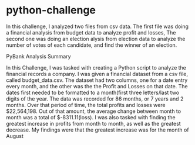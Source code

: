 # python-challenge
In this challenge, I analyzed two files from csv data. The first file was doing a financial analysis from  budget data to analyze profit and losses, The second one was doing an election alysis from election data to analyze the number of votes of each candidate,  and find the winner of an election.

PyBank Analysis Summary

In this Challenge, I was tasked with creating a Python script to analyze the financial records a company. I was given a financial dataset from a csv file, called budget_data.csv. The dataset had two columns, one for a date entry every month, and the other was the the Profit and Losses on that date.  The dates first needed to be formatted to a month(first three letters/last two digits of the year. The data was recorded for 86 months, or 7 years and 2 months. Over that period of time, the total profits and losses were $22,564,198. Out of that amount, the average change between month to month was a total of $-8311.11(loss). I was also tasked with finding the greatest increase in profits from month to month, as well as the greatest decrease. My findings were that the greatest increase was for the month of August
